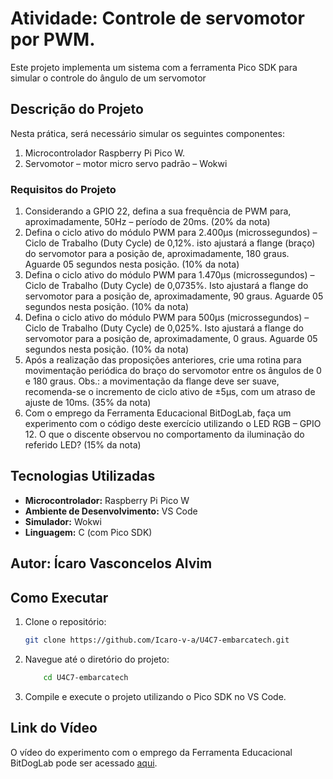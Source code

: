 # Atividade: Controle de servomotor por PWM.

Este projeto implementa um sistema com a ferramenta Pico SDK para simular o controle do ângulo de um servomotor

## Descrição do Projeto

Nesta prática, será necessário simular os seguintes componentes:

1) Microcontrolador Raspberry Pi Pico W.
2) Servomotor – motor micro servo padrão – Wokwi

### Requisitos do Projeto

1) Considerando a GPIO 22, defina a sua frequência de PWM para, aproximadamente, 50Hz – período de 20ms. (20% da nota)
2) Defina o ciclo ativo do módulo PWM para 2.400µs (microssegundos) – Ciclo de Trabalho (Duty Cycle) de 0,12%. isto ajustará a flange (braço) do servomotor para a posição de, 
aproximadamente, 180 graus. Aguarde 05 segundos nesta posição. (10% da nota)
3) Defina o ciclo ativo do módulo PWM para 1.470µs (microssegundos) – Ciclo de Trabalho (Duty Cycle) de 0,0735%. Isto ajustará a flange do servomotor para a posição de, aproximadamente, 90 graus. Aguarde 05 segundos nesta posição. (10% da nota)
4) Defina o ciclo ativo do módulo PWM para 500µs (microssegundos) – Ciclo de Trabalho (Duty Cycle) de 0,025%. Isto ajustará a flange do servomotor para a posição de, 
aproximadamente, 0 graus. Aguarde 05 segundos nesta posição. (10% da nota)
5) Após a realização das proposições anteriores, crie uma rotina para movimentação periódica do braço do servomotor entre os ângulos de 0 e 180 graus. Obs.: a movimentação da flange deve 
ser suave, recomenda-se o incremento de ciclo ativo de ±5µs, com um atraso de ajuste de 10ms. (35% da nota)
6) Com o emprego da Ferramenta Educacional BitDogLab, faça um experimento com o código deste exercício utilizando o LED RGB – GPIO 12. O que o discente observou no comportamento da iluminação do referido LED? (15% da nota)

## Tecnologias Utilizadas
- **Microcontrolador:** Raspberry Pi Pico W
- **Ambiente de Desenvolvimento:** VS Code
- **Simulador:** Wokwi
- **Linguagem:** C (com Pico SDK)

## Autor: Ícaro Vasconcelos Alvim

## Como Executar
1. Clone o repositório:
   ```bash
   git clone https://github.com/Icaro-v-a/U4C7-embarcatech.git

2. Navegue até o diretório do projeto:
    ```bash
        cd U4C7-embarcatech

3. Compile e execute o projeto utilizando o Pico SDK no VS Code.

## Link do Vídeo
O vídeo do experimento com o emprego da Ferramenta Educacional BitDogLab pode ser acessado [aqui](https://www.youtube.com/shorts/16MM5i9jo0k).
